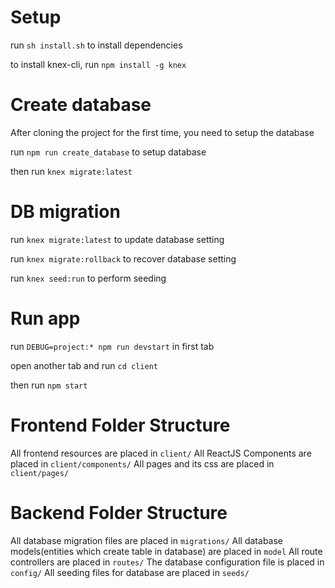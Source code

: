 # Setup

run ```sh install.sh``` to install dependencies

to install knex-cli, run ```npm install -g knex```

# Create database

After cloning the project for the first time, you need to setup the database

run  ```npm run create_database``` to setup database

then run ```knex migrate:latest```

# DB migration

run ```knex migrate:latest``` to update database setting

run ```knex migrate:rollback``` to recover database setting

run ```knex seed:run``` to perform seeding

# Run app

run ```DEBUG=project:* npm run devstart``` in first tab

open another tab and run ```cd client```

then run ```npm start```

# Frontend Folder Structure
All frontend resources are placed in ```client/```
All ReactJS Components are placed in ```client/components/```
All pages and its css are placed in ```client/pages/```

# Backend Folder Structure
All database migration files are placed in ```migrations/```
All database models(entities which create table in database) are placed in ```model```
All route controllers are placed in ```routes/```
The database configuration file is placed in ```config/```
All seeding files for database are placed in ```seeds/```
